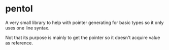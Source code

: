# pentol

A very small library to help with pointer generating for basic types so it only uses one line syntax.

Not that its purpose is mainly to get the pointer so it doesn't acquire value as reference.
